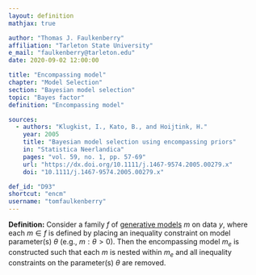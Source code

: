 ```yaml
---
layout: definition
mathjax: true

author: "Thomas J. Faulkenberry"
affiliation: "Tarleton State University"
e_mail: "faulkenberry@tarleton.edu"
date: 2020-09-02 12:00:00

title: "Encompassing model"
chapter: "Model Selection"
section: "Bayesian model selection"
topic: "Bayes factor"
definition: "Encompassing model"

sources:
  - authors: "Klugkist, I., Kato, B., and Hoijtink, H."
    year: 2005
    title: "Bayesian model selection using encompassing priors"
    in: "Statistica Neerlandica"
    pages: "vol. 59, no. 1, pp. 57-69"
    url: "https://dx.doi.org/10.1111/j.1467-9574.2005.00279.x"
    doi: "10.1111/j.1467-9574.2005.00279.x"

def_id: "D93"
shortcut: "encm"
username: "tomfaulkenberry"
---
```



**Definition:** Consider a family $f$ of [generative models](/D/gm) $m$ on data $y$, where each $m \in f$ is defined by placing an inequality constraint on model parameter(s) $\theta$ (e.g., $m:\theta>0$). Then the encompassing model $m_e$ is constructed such that each $m$ is nested within $m_e$ and all inequality constraints on the parameter(s) $\theta$ are removed.
